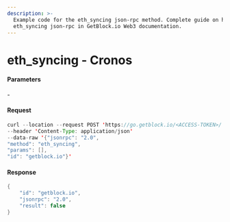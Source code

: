 ```yaml
---
description: >-
  Example code for the eth_syncing json-rpc method. Сomplete guide on how to use
  eth_syncing json-rpc in GetBlock.io Web3 documentation.
---
```


# eth\_syncing - Cronos

#### Parameters

\-

#### Request

```java
curl --location --request POST 'https://go.getblock.io/<ACCESS-TOKEN>/' 
--header 'Content-Type: application/json' 
--data-raw '{"jsonrpc": "2.0",
"method": "eth_syncing",
"params": [],
"id": "getblock.io"}'
```

#### Response

```java
{
    "id": "getblock.io",
    "jsonrpc": "2.0",
    "result": false
}
```
